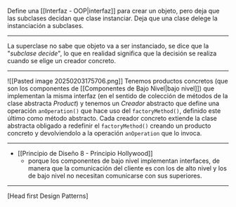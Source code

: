 Define una [[Interfaz - OOP|interfaz]] para crear un objeto, pero deja que las subclases decidan que clase instanciar.
Deja que una clase delege la instanciación a subclases.
***
La superclase no sabe que objeto va a ser instanciado, se dice que la "*subclase decide*", lo que en realidad significa que la decisión se realiza cuando se elige un creador concreto.
***
![[Pasted image 20250203175706.png]]
Tenemos productos concretos (que son los componentes de [[Componentes de Bajo Nivel|bajo nivel]]) que implementan la misma interfaz (en el sentido de colección de métodos de la clase abstracta *Product*) y tenemos un *Creador* abstracto que define una operación `anOperation()` que hace uso del `factoryMethod()`, definido este último como método abstracto. Cada creador concreto extiende la clase abstracta obligado a redefinir el `factoryMethod()` creando un producto concreto y devolviendolo a la operación `anOperation` que lo invoca.
***
- [[Principio de Diseño 8 - Principio Hollywood]]
	- porque los componentes de bajo nivel implementan interfaces, de manera que la comunicación del cliente es con los de alto nivel y los de bajo nivel no necesitan comunicarse con sus superiores.
***
[Head first Design Patterns]
